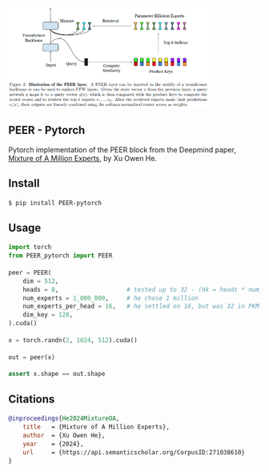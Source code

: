 <img src="./peer.png" width="400px"></img>

## PEER - Pytorch

Pytorch implementation of the PEER block from the Deepmind paper, <a href="https://arxiv.org/abs/2407.04153">Mixture of A Million Experts</a>, by Xu Owen He.

## Install

```bash
$ pip install PEER-pytorch
```

## Usage

```python
import torch
from PEER_pytorch import PEER

peer = PEER(
    dim = 512,
    heads = 8,                   # tested up to 32 - (hk = heads * num_experts_per_head (16))
    num_experts = 1_000_000,     # he chose 1 million
    num_experts_per_head = 16,   # he settled on 16, but was 32 in PKM paper
    dim_key = 128,
).cuda()

x = torch.randn(2, 1024, 512).cuda()

out = peer(x)

assert x.shape == out.shape
```

## Citations

```bibtex
@inproceedings{He2024MixtureOA,
    title   = {Mixture of A Million Experts},
    author  = {Xu Owen He},
    year    = {2024},
    url     = {https://api.semanticscholar.org/CorpusID:271038610}
}
```

